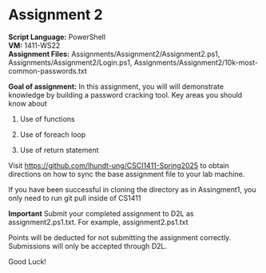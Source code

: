 ﻿# Assignment 2

**Script Language:** PowerShell </br>
**VM:** 1411-WS22</br>
**Assignment Files:** Assignments/Assignment2/Assignment2.ps1, Assignments/Assignment2/Login.ps1, Assignments/Assignment2/10k-most-common-passwords.txt </br>

**Goal of assignment:** In this assignment, you will will demonstrate knowledge by building a password cracking tool. Key areas you should know about

1. Use of functions

2. Use of foreach loop

3. Use of return statement

Visit https://github.com/lhundt-ung/CSCI1411-Spring2025 to obtain directions on how to sync the base assignment file to your lab machine.

If you have been successful in cloning the directory as in Assingment1, you only need to run git pull inside of CS1411

**Important** Submit your completed assignment to D2L as assignment2.ps1.txt. For example, assignment2.ps1.txt

Points will be deducted for not submitting the assignment correctly. Submissions will only be accepted through D2L. 

Good Luck!
